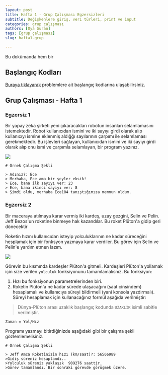 ```yaml
---
layout: post
title: Hafta 1 - Grup Çalışması Egzersizleri
subtitle: Değişkenlere giriş, veri türleri, print ve input
categories: grup çalışması
authors: [Oya Suran]
tags: [grup çalışması]
slug: hafta1-grup

---
```


Bu dokümanda hem bir
## Başlangıç Kodları
[Buraya tıklayarak](https://drive.google.com/file/d/1DPuPqu3t3S9STTyBMe8pSxoxeXdI0vYR/view?usp=sharing) problemlere ait başlangıç kodlarına ulaşabilirsiniz.

## Grup Çalışması - Hafta 1

### Egzersiz 1

Bir yapay zeka şirketi yeni çıkaracakları robotun insanları selamlamasını istemektedir.
Robot kullanıcıdan ismini ve iki sayıyı girdi olarak alıp kullanıcıyı ismine eklenmiş aldığğı sayılarının çarpımı ile selamlaması gerekmektedir.
Bu işlevleri sağlayan, kullanıcıdan ismini ve iki sayıyı girdi olarak alıp onu ismi ve çarpımla selamlayan, 
bir program  yazınız.

![](https://www.indyturk.com/sites/default/files/styles/1368x911/public/article/main_image/2020/07/28/429736-771365760.jpg?itok=_FVhddNO)


```
# Örnek Çalışma Şekli

> Adınız?: Ece
> Merhaba, Ece ama bir şeyler eksik!
> Ece, bana ilk sayıyı ver: 23 
> Ece, bana ikinci sayıyı ver: 8
> Şimdi oldu, merhaba Ece184 tanıştığımıza memnun oldum.

```

### Egzersiz 2

Bir maceraya atılmaya karar vermiş iki kardeş, uzay gezgini, Selin ve Pelin.
Jeff Bezos'un roketine binmeye hak kazandılar. Bu roket Plüton'a gidip geri dönecektir

Roketin hızını kullanıcıdan isteyip yolculuklarının ne kadar süreceğini hesplamak için bir fonksyon yazmaya karar verdiler.
Bu görev için Selin ve Pelin'e yardım etmen lazım. 

![](https://dynaimage.cdn.cnn.com/cnn/digital-images/org/5d3af75a-a158-4d2a-b0c8-83d65730eaab.jpg)

 Görevin bu kısmında kardeşler Plüton'a gitmeli. Kardeşleri Plüton'a yollamak için size verilen `yolculuk` fonksiyonunu tamamlamalısnız.
 Bu fonksiyon:
 1. Hızı bu fonksiyonun parametrelerinden biri.
 2. Roketin Plüton'a ne kadar sürede ulaşacağını (saat cinsindem) hesaplamalı ve kullanıcıya süreyi bildirmeli (yani konsola yazdırmalı). Süreyi hesaplamak için kullanacağınız formül aşağıda verilmiştir: 
> Dünya-Plüton arası uzaklık başlangıç kodunda `UZAKLIK` isimli sabitle verilmiştir.

```
Zaman = Yol/Hız
```

Programı yazmayı bitirdiğinizde aşağıdaki gibi bir çalışma şekli gözlemlemelisiniz.

```
# Örnek Çalışma Şekli

> Jeff Amca Roketinizin hızı (km/saat)?: 56566989
>Gidiş süreniz hesaplandı..
>Yolculuk süreniz yaklaşık  909276 saattir.
>Görev tamamlandı. Bir sonraki görevde görüşmek üzere.
```
